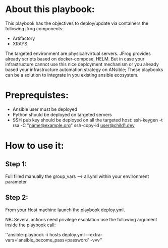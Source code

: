 # About this playbook:
This playbook has the objectives to deploy/update via containers the following jfrog components: 
* Artifactory
* XRAYS

The targeted environment are physical/virtual servers. 
JFrog provides already scripts based on docker-compose, HELM. But in case your infrastructure cannot use this nice deployment mechanism or you already based your infrastructure automation strategy on ANsible; These playbooks can be a solution to integrate in you existing ansible ecosystem. 

# Preprequistes:

* Ansible user must be deployed
* Python should be deployed on targeted servers
* SSH pub key should be deployed on all the targeted host:
ssh-keygen -t rsa -C "name@example.org"
ssh-copy-id user@child1.dev


# How to use it:

## Step 1: 

Full filled manually the group_vars --> all.yml within your environment parameter

## Step 2:

From your Host machine launch the playbook deploy.yml.

NB: Several actions need privilege escalation use the following argument inside the playbook call:

''ansible-playbook -i hosts deploy.yml --extra-vars='ansible_become_pass=password' -vvv''
